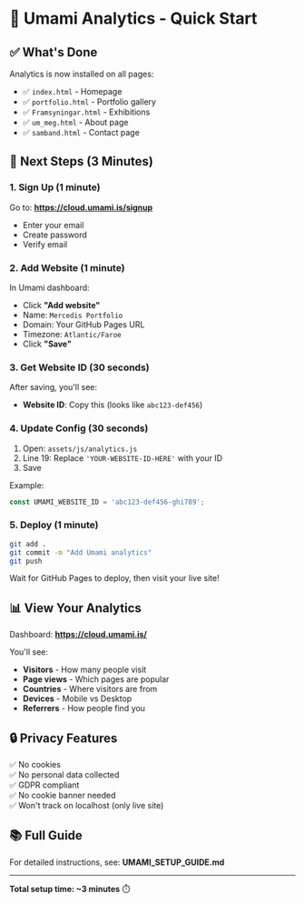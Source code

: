 # 🚀 Umami Analytics - Quick Start

## ✅ What's Done

Analytics is now installed on all pages:
- ✅ `index.html` - Homepage
- ✅ `portfolio.html` - Portfolio gallery
- ✅ `Framsyningar.html` - Exhibitions
- ✅ `um_meg.html` - About page
- ✅ `samband.html` - Contact page

## 📝 Next Steps (3 Minutes)

### 1. Sign Up (1 minute)
Go to: **https://cloud.umami.is/signup**
- Enter your email
- Create password
- Verify email

### 2. Add Website (1 minute)
In Umami dashboard:
- Click **"Add website"**
- Name: `Mercedis Portfolio`
- Domain: Your GitHub Pages URL
- Timezone: `Atlantic/Faroe`
- Click **"Save"**

### 3. Get Website ID (30 seconds)
After saving, you'll see:
- **Website ID**: Copy this (looks like `abc123-def456`)

### 4. Update Config (30 seconds)
1. Open: `assets/js/analytics.js`
2. Line 19: Replace `'YOUR-WEBSITE-ID-HERE'` with your ID
3. Save

Example:
```javascript
const UMAMI_WEBSITE_ID = 'abc123-def456-ghi789';
```

### 5. Deploy (1 minute)
```bash
git add .
git commit -m "Add Umami analytics"
git push
```

Wait for GitHub Pages to deploy, then visit your live site!

## 📊 View Your Analytics

Dashboard: **https://cloud.umami.is/**

You'll see:
- **Visitors** - How many people visit
- **Page views** - Which pages are popular
- **Countries** - Where visitors are from
- **Devices** - Mobile vs Desktop
- **Referrers** - How people find you

## 🔒 Privacy Features

✅ No cookies  
✅ No personal data collected  
✅ GDPR compliant  
✅ No cookie banner needed  
✅ Won't track on localhost (only live site)  

## 📚 Full Guide

For detailed instructions, see: **UMAMI_SETUP_GUIDE.md**

---

**Total setup time: ~3 minutes** ⏱️